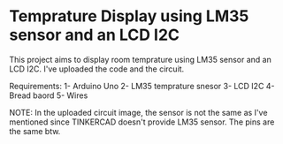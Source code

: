 # Temprature Display using LM35 sensor and an LCD I2C

This project aims to display room temprature using LM35 sensor and an LCD I2C. I've uploaded the code and the circuit.

Requirements:
1- Arduino Uno
2- LM35 temprature snesor
3- LCD I2C
4- Bread baord
5- Wires

NOTE: In the uploaded circuit image, the sensor is not the same as I've mentioned since TINKERCAD doesn't provide LM35 sensor. The pins are the same btw. 
